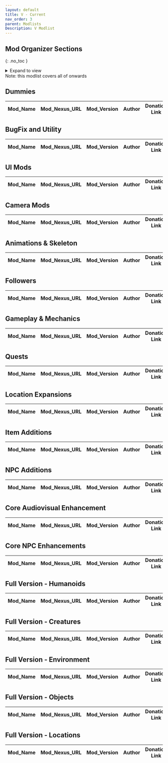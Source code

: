 ```yaml
---
layout: default
title: V - Current
nav_order: 3
parent: Modlists
Description: V Modlist
---
```


## Mod Organizer Sections
{: .no_toc }
<details markdown="block">
	<summary>
	   Expand to view
	</summary>
	{: .text-delta }
	1. TOC
	  {:toc}
</details>
Note: this modlist covers all of  onwards

## Dummies

Mod_Name | Mod_Nexus_URL | Mod_Version | Author | Donation Link
-- | -- | -- | -- | --


## BugFix and Utility

Mod_Name | Mod_Nexus_URL | Mod_Version | Author | Donation Link
-- | -- | -- | -- | --


## UI Mods

Mod_Name | Mod_Nexus_URL | Mod_Version | Author | Donation Link
-- | -- | -- | -- | --


## Camera Mods

Mod_Name | Mod_Nexus_URL | Mod_Version | Author | Donation Link
-- | -- | -- | -- | --


## Animations & Skeleton

Mod_Name | Mod_Nexus_URL | Mod_Version | Author | Donation Link
-- | -- | -- | -- | --

## Followers

Mod_Name | Mod_Nexus_URL | Mod_Version | Author | Donation Link
-- | -- | -- | -- | --


## Gameplay & Mechanics

Mod_Name | Mod_Nexus_URL | Mod_Version | Author | Donation Link
-- | -- | -- | -- | --

## Quests

Mod_Name | Mod_Nexus_URL | Mod_Version | Author | Donation Link
-- | -- | -- | -- | --


## Location Expansions

Mod_Name | Mod_Nexus_URL | Mod_Version | Author | Donation Link
-- | -- | -- | -- | --



## Item Additions

Mod_Name | Mod_Nexus_URL | Mod_Version | Author | Donation Link
-- | -- | -- | -- | --


## NPC Additions

Mod_Name | Mod_Nexus_URL | Mod_Version | Author | Donation Link
-- | -- | -- | -- | --


## Core Audiovisual Enhancement

Mod_Name | Mod_Nexus_URL | Mod_Version | Author | Donation Link
-- | -- | -- | -- | --


## Core NPC Enhancements

Mod_Name | Mod_Nexus_URL | Mod_Version | Author | Donation Link
-- | -- | -- | -- | --

## Full Version - Humanoids

Mod_Name | Mod_Nexus_URL | Mod_Version | Author | Donation Link
-- | -- | -- | -- | --



## Full Version - Creatures

Mod_Name | Mod_Nexus_URL | Mod_Version | Author | Donation Link
-- | -- | -- | -- | --


## Full Version - Environment

Mod_Name | Mod_Nexus_URL | Mod_Version | Author | Donation Link
-- | -- | -- | -- | --



## Full Version - Objects

Mod_Name | Mod_Nexus_URL | Mod_Version | Author | Donation Link
-- | -- | -- | -- | --


## Full Version - Locations

Mod_Name | Mod_Nexus_URL | Mod_Version | Author | Donation Link
-- | -- | -- | -- | --

